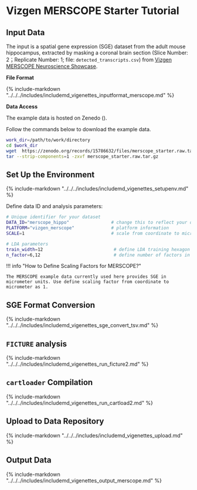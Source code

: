 # Vizgen MERSCOPE Starter Tutorial

## Input Data

The input is a spatial gene expression (SGE) dataset from the adult mouse hippocampus, extracted by masking a coronal brain section (Slice Number: 2；Replicate Number: 1; file: `detected_transcripts.csv`) from [Vizgen MERSCOPE Neuroscience Showcase](https://vizgen.com/applications/neuroscience-showcase/).

**File Format**

{%
  include-markdown "../../../includes/includemd_vigenettes_inputformat_merscope.md"
%}

**Data Access**

The example data is hosted on Zenedo ().

Follow the commands below to download the example data.

```bash
work_dir=/path/to/work/directory
cd $work_dir
wget  https://zenodo.org/records/15786632/files/merscope_starter.raw.tar.gz
tar --strip-components=1 -zxvf merscope_starter.raw.tar.gz
```

## Set Up the Environment

{%
  include-markdown "../../../includes/includemd_vigenettes_setupenv.md"
%}

Define data ID and analysis parameters:

```bash
# Unique identifier for your dataset
DATA_ID="merscope_hippo"                # change this to reflect your dataset name
PLATFORM="vizgen_merscope"              # platform information
SCALE=1                                 # scale from coordinate to micrometer

# LDA parameters
train_width=12                           # define LDA training hexagon width (comma-separated if multiple widths are applied)
n_factor=6,12                            # define number of factors in LDA training (comma-separated if multiple n-factor are applied)
```

!!! info "How to Define Scaling Factors for MERSCOPE?"

    The MERSCOPE example data currently used here provides SGE in micrometer units. Use define scaling factor from coordinate to micrometer as 1.


## SGE Format Conversion

{%
  include-markdown "../../../includes/includemd_vigenettes_sge_convert_tsv.md"
%}

## `FICTURE` analysis

{%
  include-markdown "../../../includes/includemd_vigenettes_run_ficture2.md"
%}

## `cartloader` Compilation

{%
  include-markdown "../../../includes/includemd_vigenettes_run_cartload2.md"
%}

## Upload to Data Repository
{%
  include-markdown "../../../includes/includemd_vigenettes_upload.md"
%}

## Output Data

{%
  include-markdown "../../../includes/includemd_vigenettes_output_merscope.md"
%}
